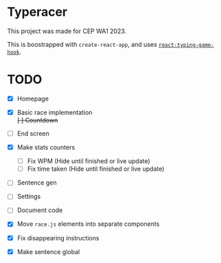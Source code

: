 # Typeracer

This project was made for CEP WA1 2023.

This is boostrapped with `create-react-app`, and uses [`react-typing-game-hook`](https://github.com/jokarz/react-typing-game-hook).

# TODO

- [x] Homepage
- [x] Basic race implementation  
~~[ ] Countdown~~
- [ ] End screen
- [x] Make stats counters
  - [ ] Fix WPM (Hide until finished or live update)
  - [ ] Fix time taken (Hide until finished or live update)
- [ ] Sentence gen
- [ ] Settings
- [ ] Document code

- [x] Move `race.js` elements into separate components
- [x] Fix disappearing instructions
- [x] Make sentence global
